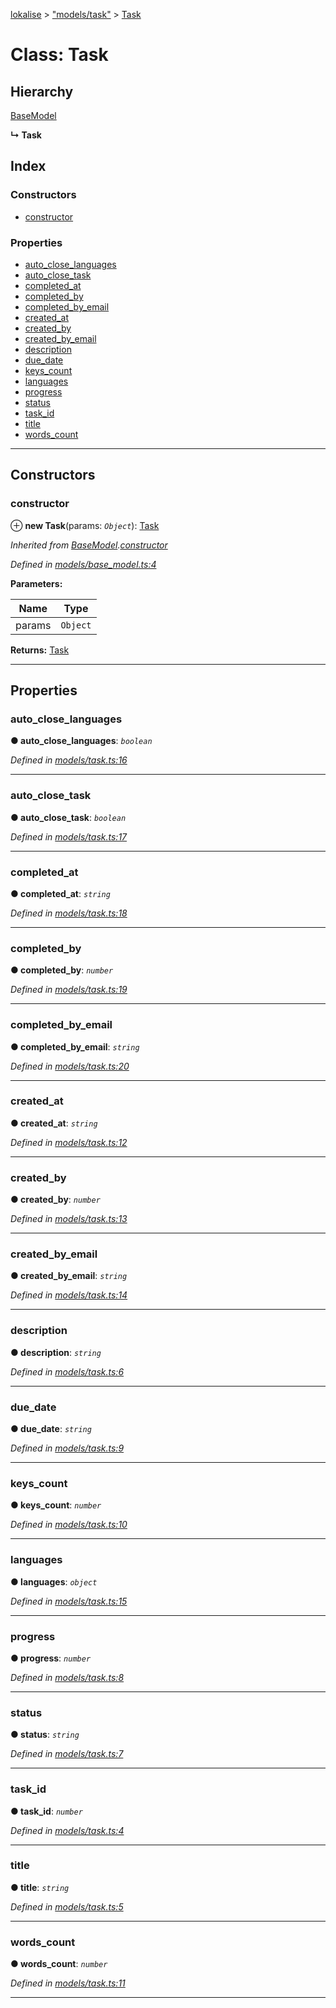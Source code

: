 [lokalise](../README.md) > ["models/task"](../modules/_models_task_.md) > [Task](../classes/_models_task_.task.md)

# Class: Task

## Hierarchy

 [BaseModel](_models_base_model_.basemodel.md)

**↳ Task**

## Index

### Constructors

* [constructor](_models_task_.task.md#constructor)

### Properties

* [auto_close_languages](_models_task_.task.md#auto_close_languages)
* [auto_close_task](_models_task_.task.md#auto_close_task)
* [completed_at](_models_task_.task.md#completed_at)
* [completed_by](_models_task_.task.md#completed_by)
* [completed_by_email](_models_task_.task.md#completed_by_email)
* [created_at](_models_task_.task.md#created_at)
* [created_by](_models_task_.task.md#created_by)
* [created_by_email](_models_task_.task.md#created_by_email)
* [description](_models_task_.task.md#description)
* [due_date](_models_task_.task.md#due_date)
* [keys_count](_models_task_.task.md#keys_count)
* [languages](_models_task_.task.md#languages)
* [progress](_models_task_.task.md#progress)
* [status](_models_task_.task.md#status)
* [task_id](_models_task_.task.md#task_id)
* [title](_models_task_.task.md#title)
* [words_count](_models_task_.task.md#words_count)

---

## Constructors

<a id="constructor"></a>

###  constructor

⊕ **new Task**(params: *`Object`*): [Task](_models_task_.task.md)

*Inherited from [BaseModel](_models_base_model_.basemodel.md).[constructor](_models_base_model_.basemodel.md#constructor)*

*Defined in [models/base_model.ts:4](https://github.com/lokalise/node-lokalise-api/blob/4987c08/src/models/base_model.ts#L4)*

**Parameters:**

| Name | Type |
| ------ | ------ |
| params | `Object` |

**Returns:** [Task](_models_task_.task.md)

___

## Properties

<a id="auto_close_languages"></a>

###  auto_close_languages

**● auto_close_languages**: *`boolean`*

*Defined in [models/task.ts:16](https://github.com/lokalise/node-lokalise-api/blob/4987c08/src/models/task.ts#L16)*

___
<a id="auto_close_task"></a>

###  auto_close_task

**● auto_close_task**: *`boolean`*

*Defined in [models/task.ts:17](https://github.com/lokalise/node-lokalise-api/blob/4987c08/src/models/task.ts#L17)*

___
<a id="completed_at"></a>

###  completed_at

**● completed_at**: *`string`*

*Defined in [models/task.ts:18](https://github.com/lokalise/node-lokalise-api/blob/4987c08/src/models/task.ts#L18)*

___
<a id="completed_by"></a>

###  completed_by

**● completed_by**: *`number`*

*Defined in [models/task.ts:19](https://github.com/lokalise/node-lokalise-api/blob/4987c08/src/models/task.ts#L19)*

___
<a id="completed_by_email"></a>

###  completed_by_email

**● completed_by_email**: *`string`*

*Defined in [models/task.ts:20](https://github.com/lokalise/node-lokalise-api/blob/4987c08/src/models/task.ts#L20)*

___
<a id="created_at"></a>

###  created_at

**● created_at**: *`string`*

*Defined in [models/task.ts:12](https://github.com/lokalise/node-lokalise-api/blob/4987c08/src/models/task.ts#L12)*

___
<a id="created_by"></a>

###  created_by

**● created_by**: *`number`*

*Defined in [models/task.ts:13](https://github.com/lokalise/node-lokalise-api/blob/4987c08/src/models/task.ts#L13)*

___
<a id="created_by_email"></a>

###  created_by_email

**● created_by_email**: *`string`*

*Defined in [models/task.ts:14](https://github.com/lokalise/node-lokalise-api/blob/4987c08/src/models/task.ts#L14)*

___
<a id="description"></a>

###  description

**● description**: *`string`*

*Defined in [models/task.ts:6](https://github.com/lokalise/node-lokalise-api/blob/4987c08/src/models/task.ts#L6)*

___
<a id="due_date"></a>

###  due_date

**● due_date**: *`string`*

*Defined in [models/task.ts:9](https://github.com/lokalise/node-lokalise-api/blob/4987c08/src/models/task.ts#L9)*

___
<a id="keys_count"></a>

###  keys_count

**● keys_count**: *`number`*

*Defined in [models/task.ts:10](https://github.com/lokalise/node-lokalise-api/blob/4987c08/src/models/task.ts#L10)*

___
<a id="languages"></a>

###  languages

**● languages**: *`object`*

*Defined in [models/task.ts:15](https://github.com/lokalise/node-lokalise-api/blob/4987c08/src/models/task.ts#L15)*

___
<a id="progress"></a>

###  progress

**● progress**: *`number`*

*Defined in [models/task.ts:8](https://github.com/lokalise/node-lokalise-api/blob/4987c08/src/models/task.ts#L8)*

___
<a id="status"></a>

###  status

**● status**: *`string`*

*Defined in [models/task.ts:7](https://github.com/lokalise/node-lokalise-api/blob/4987c08/src/models/task.ts#L7)*

___
<a id="task_id"></a>

###  task_id

**● task_id**: *`number`*

*Defined in [models/task.ts:4](https://github.com/lokalise/node-lokalise-api/blob/4987c08/src/models/task.ts#L4)*

___
<a id="title"></a>

###  title

**● title**: *`string`*

*Defined in [models/task.ts:5](https://github.com/lokalise/node-lokalise-api/blob/4987c08/src/models/task.ts#L5)*

___
<a id="words_count"></a>

###  words_count

**● words_count**: *`number`*

*Defined in [models/task.ts:11](https://github.com/lokalise/node-lokalise-api/blob/4987c08/src/models/task.ts#L11)*

___

